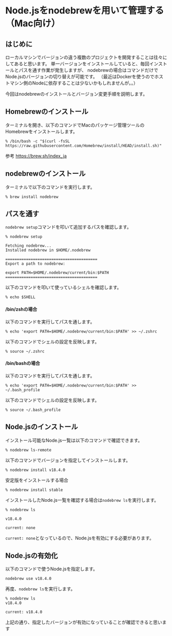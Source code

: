 # Node.jsをnodebrewを用いて管理する（Mac向け）
## はじめに
ローカルマシンでバージョンの違う複数のプロジェクトを開発することは往々にしてあると思います。
単一バージョンをインストールしていると、毎回インストールとパスを通す作業が発生しますが、
nodebrewの場合はコマンドだけでNode.jsのバージョンの切り替えが可能です。
（最近はDockerを使うのでホストマシン側のNodeに依存することは少ないかもしれませんが。。）

今回はnodebrewのインストールとバージョン変更手順を説明します。

## Homebrewのインストール
ターミナルを開き、以下のコマンドでMacのパッケージ管理ツールのHomebrewをインストールします。
```
% /bin/bash -c "$(curl -fsSL https://raw.githubusercontent.com/Homebrew/install/HEAD/install.sh)"
```
参考
https://brew.sh/index_ja

## nodebrewのインストール
ターミナルで以下のコマンドを実行します。
```
% brew install nodebrew 
```
## パスを通す
`nodebrew setup`コマンドを叩いて追加するパスを確認します。
```
% nodebrew setup

Fetching nodebrew...
Installed nodebrew in $HOME/.nodebrew

========================================
Export a path to nodebrew:

export PATH=$HOME/.nodebrew/current/bin:$PATH
========================================
```
以下のコマンドを叩いて使っているシェルを確認します。
```
% echo $SHELL
```
#### /bin/zshの場合
以下のコマンドを実行してパスを通します。
```
% echo 'export PATH=$HOME/.nodebrew/current/bin:$PATH' >> ~/.zshrc
```
以下のコマンドでシェルの設定を反映します。
```
% source ~/.zshrc
```

#### /bin/bashの場合
以下のコマンドを実行してパスを通します。
```
% echo 'export PATH=$HOME/.nodebrew/current/bin:$PATH' >> ~/.bash_profile
```
以下のコマンドでシェルの設定を反映します。

```
% source ~/.bash_profile
```

## Node.jsのインストール
インストール可能なNode.js一覧は以下のコマンドで確認できます。
```
% nodebrew ls-remote
```
以下のコマンドでバージョンを指定してインストールします。
```
% nodebrew install v18.4.0
```
安定版をインストールする場合
```
% nodebrew install stable
```
インストールしたNode.js一覧を確認する場合は`nodebrew ls`を実行します。
```
% nodebrew ls

v18.4.0

current: none

```
`current: none`となっているので、Node.jsを有効にする必要があります。

## Node.jsの有効化
以下のコマンドで使うNode.jsを指定します。
```
nodebrew use v18.4.0
```
再度、`nodebrew ls`を実行します。
```
% nodebrew ls
v18.4.0

current: v18.4.0
```
上記の通り、指定したバージョンが有効になっていることが確認できると思います